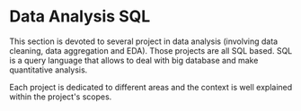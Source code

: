 # Data Analysis SQL

This section is devoted to several project in data analysis (involving data cleaning, data aggregation and EDA). Those projects are all SQL based. SQL is a query language that allows to deal with big database and make quantitative analysis.

Each project is dedicated to different areas and the context is well explained within the project's scopes.
